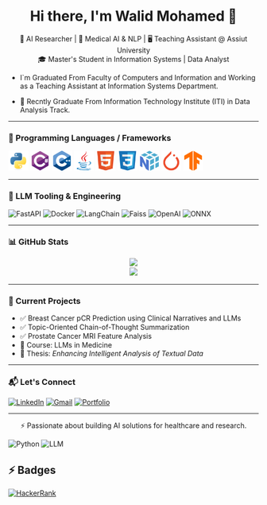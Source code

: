 <!--
**walid798/walid798** is a ✨ _special_ ✨ repository because its `README.md` (this file) appears on your GitHub profile.

Here are some ideas to get you started:

- 🔭 I’m currently working on ...
- 🌱 I’m currently learning ...
- 👯 I’m looking to collaborate on ...
- 🤔 I’m looking for help with ...
- 💬 Ask me about ...
- 📫 How to reach me: ...
- 😄 Pronouns: ...
- ⚡ Fun fact: ...
-->

<h1 align="center">Hi there, I'm Walid Mohamed 👋</h1>

<p align="center">
  🧠 AI Researcher | 🧬 Medical AI & NLP | 🖥️ Teaching Assistant @ Assiut University <br>
  🎓 Master's Student in Information Systems | Data Analyst
</p>


- I`m Graduated From Faculty of Computers and Information and Working as a Teaching Assistant at Information Systems Department.


- 🔭 Recntly Graduate From Information Technology Institute (ITI) in Data Analysis Track.

---

### 🚀 Programming Languages / Frameworks

<p align="left">
  <img src="https://raw.githubusercontent.com/devicons/devicon/master/icons/python/python-original.svg" alt="Python" width="40" />
  <img src="https://raw.githubusercontent.com/devicons/devicon/master/icons/csharp/csharp-original.svg" alt="C#" width="40"/>
  <img src="https://raw.githubusercontent.com/devicons/devicon/master/icons/cplusplus/cplusplus-original.svg" alt="C++" width="40"/>
    <img src="https://raw.githubusercontent.com/devicons/devicon/master/icons/java/java-original.svg" alt="java" width="40" height="40"/>
  <img src="https://raw.githubusercontent.com/devicons/devicon/master/icons/html5/html5-original.svg" alt="HTML" width="40"/>
  <img src="https://raw.githubusercontent.com/devicons/devicon/master/icons/css3/css3-original.svg" alt="CSS" width="40"/>
  <img src="https://raw.githubusercontent.com/devicons/devicon/master/icons/numpy/numpy-original.svg" alt="NumPy" width="40"/>
  <img src="https://raw.githubusercontent.com/devicons/devicon/master/icons/pytorch/pytorch-original.svg" alt="PyTorch" width="40"/>
  <img src="https://raw.githubusercontent.com/devicons/devicon/master/icons/tensorflow/tensorflow-original.svg" alt="TensorFlow" width="40"/>
</p>

---

### 🔧 LLM Tooling & Engineering

<p align="left">
  <img src="https://cdn.jsdelivr.net/gh/simple-icons/simple-icons/icons/fastapi.svg" width="40" alt="FastAPI"/>
  <img src="https://cdn.jsdelivr.net/gh/simple-icons/simple-icons/icons/docker.svg" width="40" alt="Docker"/>
  <img src="https://avatars.githubusercontent.com/u/118248062?s=200&v=4" width="40" alt="LangChain"/>
  <img src="https://raw.githubusercontent.com/facebookresearch/faiss/main/docs/source/_static/faiss-logo.png" width="40" alt="Faiss"/>
  <img src="https://cdn.jsdelivr.net/gh/simple-icons/simple-icons/icons/openai.svg" width="40" alt="OpenAI"/>
  <img src="https://raw.githubusercontent.com/microsoft/onnxruntime/main/docs/images/onnxruntime-logo.png" width="40" alt="ONNX"/>
</p>

---

### 📊 GitHub Stats

<p align="center">
  <img src="https://github-readme-stats.vercel.app/api?username=walid798&show_icons=true&theme=github_dark&count_private=true" />
  <br>
  <img src="https://github-readme-stats.vercel.app/api/top-langs/?username=walid798&layout=compact&theme=github_dark" />
</p>

---

### 🧪 Current Projects

- ✅ Breast Cancer pCR Prediction using Clinical Narratives and LLMs
- ✅ Topic-Oriented Chain-of-Thought Summarization
- ✅ Prostate Cancer MRI Feature Analysis
- 🧠 Course: LLMs in Medicine
- 📘 Thesis: *Enhancing Intelligent Analysis of Textual Data*

---

### 📬 Let's Connect

[![LinkedIn](https://img.shields.io/badge/-LinkedIn-blue?style=flat-square&logo=Linkedin&logoColor=white)](https://www.linkedin.com/in/walid-m-ali/)
[![Gmail](https://img.shields.io/badge/-Email-c14438?style=flat&logo=gmail&logoColor=white)](mailto:walidmali795@gmail.com)
[![Portfolio](https://img.shields.io/badge/Portfolio-grey?style=flat&logo=github)](https://github.com/walid798)

---

<p align="center">⚡ Passionate about building AI solutions for healthcare and research.</p>

![Python](https://img.shields.io/badge/Python-3670A0?style=for-the-badge&logo=python&logoColor=ffdd54)
![LLM](https://img.shields.io/badge/LLM-Powered-4B0082?style=for-the-badge)


## ⚡ Badges ##
[![HackerRank](https://img.shields.io/badge/-HackerRank-green?style=flat-square&logo=HackerRank&logoColor=white)](https://www.hackerrank.com/profile/walidmali795)
